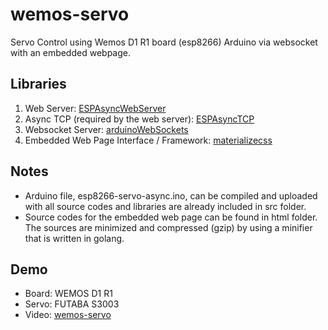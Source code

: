 # wemos-servo
Servo Control using Wemos D1 R1 board (esp8266) Arduino via websocket with an embedded webpage.

## Libraries
1. Web Server: [ESPAsyncWebServer](https://github.com/me-no-dev/ESPAsyncWebServer)
2. Async TCP (required by the web server): [ESPAsyncTCP](https://github.com/me-no-dev/ESPAsyncTCP)
3. Websocket Server: [arduinoWebSockets](https://github.com/Links2004/arduinoWebSockets)
4. Embedded Web Page Interface / Framework: [materializecss](https://materializecss.com)

## Notes
- Arduino file, esp8266-servo-async.ino, can be compiled and uploaded with all source codes and libraries are already included in src folder.
- Source codes for the embedded web page can be found in html folder. The sources are minimized and compressed (gzip) by using a minifier that is written in golang.

## Demo
- Board: WEMOS D1 R1
- Servo: FUTABA S3003
- Video: [wemos-servo](https://youtu.be/KA7A3oNB134)